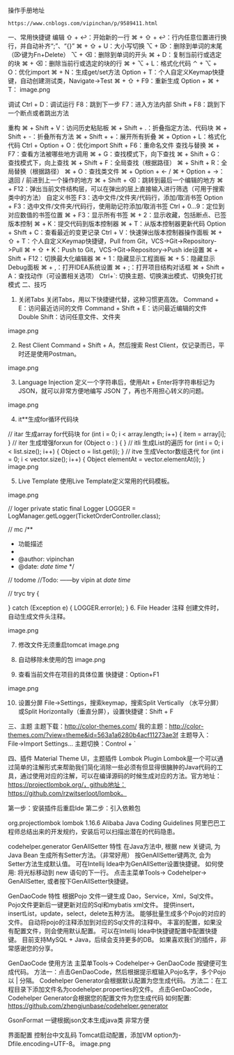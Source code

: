 操作手册地址
~~~url
https://www.cnblogs.com/vipinchan/p/9589411.html
~~~


一、常用快捷键
编辑
⇧ + ↩：开始新的一行
⌘ + ⇧ + ↩：行内任意位置进行换行，并自动补齐“;”、“{}”
⌘ + ⇧ + U：大小写切换
⌥ + ⌦：删除到单词的末尾（⌦键为Fn+Delete）
⌥ + ⌫：删除到单词的开头
⌘ + D：复制当前行或选定的块
⌘ + ⌫：删除当前行或选定的块的行
⌘ + ⌥ + L：格式化代码
⌃ + ⌥ + O：优化import
⌘ + N：生成get/set方法
Option + T：个人自定义Keymap快捷键，自动创建测试类，Navigate->Test
⌘ + ⇧ + F9：重新生成
Option + ⌘ + T：
image.png

调试
Ctrl + D：调试运行
F8：跳到下一步
F7：进入方法内部
Shift + F8：跳到下一个断点或者跳出方法

重构
⌘ + Shift + V：访问历史粘贴板
⌘ + Shift + .：折叠指定方法、代码块
⌘ + Shift + -：折叠所有方法
⌘ + Shift + +：展开所有折叠
⌘ + Option + L：格式化代码
Ctrl + Option + O：优化import
Shift + F6：重命名文件
查找与替换
⌘ + F7：查看方法被哪些地方调用
⌘ + G：查找模式下，向下查找
⌘ + Shift + G：查找模式下，向上查找
⌘ + Shift + F：全局查找（根据路径）
⌘ + Shift + R：全局替换（根据路径）
⌘ + O：查找类文件
⌘ + Option + ← / ⌘ + Option + →：退回 / 前进到上一个操作的地方
⌘ + Shift + ⌫：跳转到最后一个编辑的地方
⌘ + F12：弹出当前文件结构层，可以在弹出的层上直接输入进行筛选（可用于搜索类中的方法）
自定义书签
F3：选中文件/文件夹/代码行，添加/取消书签
Option + F3：选中文件/文件夹/代码行，使用助记符添加/取消书签
Ctrl + 0...9：定位到对应数值的书签位置
⌘ + F3：显示所有书签
⌘ + 2：显示收藏，包括断点、已签
版本控制
⌘ + K：提交代码到版本控制器
⌘ + T：从版本控制器更新代码
Option + Shift + C：查看最近的变更记录
Ctrl + V：快速弹出版本控制器操作面板
⌘ + ⇧ + T：个人自定义Keymap快捷键，Pull from Git，VCS->Git->Repository->Pull
⌘ + ⇧ + K：Push to Git，VCS->Git->Repository->Push
ide设置
⌘ + Shift + F12：切换最大化编辑器
⌘ + 1：隐藏显示工程面板
⌘ + 5：隐藏显示Debug面板
⌘ + ,：打开IDEA系统设置
⌘ + ;：打开项目结构对话框
⌘ + Shift + A：查找动作（可设置相关选项）
Ctrl+`: 切换主题、切换演出模式、切换免打扰模式
二、技巧
1. 关闭Tabs
关闭Tabs，用以下快捷键代替，这种习惯更高效。
Command + E：访问最近访问的文件
Command + Shift + E：访问最近编辑的文件
Double Shift：访问任意文件、文件夹

image.png

2. Rest Client
Command + Shift + A，然后搜索 Rest Client，仅记录而已，平时还是使用Postman。

image.png

3. Language Injection
定义一个字符串后，使用Alt + Enter将字符串标记为 JSON，就可以非常方便地编写 JSON 了，再也不用担心转义的问题。

image.png

4. it**生成for循环代码块

// itar 生成array for代码块
        for (int i = 0; i < array.length; i++) {
            item = array[i];
        }
// iter 生成增强forxun
        for (Object o : ) {
        }
// itli 生成List的遍历
        for (int i = 0; i < list.size(); i++) {
            Object o =  list.get(i);
        }
// itve 生成Vector数组迭代
        for (int i = 0; i < vector.size(); i++) {
            Object elementAt =  vector.elementAt(i);
        }
image.png

5. Live Template
使用Live Template定义常用的代码模板。

image.png

// loger
private static  final Logger LOGGER = LogManager.getLogger(TicketOrderController.class);

// mc
/**
 * 功能描述
 *
 * @author: vipinchan
 * @date: $date$ $time$
 */

// todome
//Todo: ——by vipin at $date$ $time$

// tryc
try {

} catch (Exception e) {
    LOGGER.error(e);
}
6. File Header 注释
创建文件时，自动生成文件头注释。

image.png

7. 修改文件无须重启tomcat
image.png

8. 自动移除未使用的包
image.png

9. 查看当前文件在项目的具体位置
快捷键：Option+F1

image.png

10. 设置分屏
File->Settings，搜索keymap，搜索Split Vertically （水平分屏）或Split Horizontally（垂直分屏），设置快捷键：Shift + F

三、主题
主题下载：http://color-themes.com/
我的主题：http://color-themes.com/?view=theme&id=563a1a6280b4acf11273ae3f
主题导入：File→Import Settings...
主题切换：Control + `

四、插件
Material Theme UI，主题插件
Lombok Plugin
Lombok是一个可以通过简单的注解形式来帮助我们简化消除一些必须有但显得很臃肿的Java代码的工具，通过使用对应的注解，可以在编译源码的时候生成对应的方法。官方地址：https://projectlombok.org/，github地址：https://github.com/rzwitserloot/lombok。

第一步：安装插件后重启Ide
第二步：引入依赖包

<dependency>
    <groupId>org.projectlombok</groupId>
    <artifactId>lombok</artifactId>
    <version>1.16.6</version>
</dependency>
Alibaba Java Coding Guidelines
阿里巴巴工程师总结出来的开发规约，安装后可以扫描出潜在的代码隐患。

codehelper.generator
GenAllSetter 特性
在Java方法中, 根据 new 关键词, 为Java Bean 生成所有Setter方法。（非常好用）
按GenAllSetter键两次, 会为Setter方法生成默认值。
可在Intellij Idea中为GenAllSetter设置快捷键。
如何使用:
将光标移动到 new 语句的下一行。
点击主菜单Tools-> Codehelper-> GenAllSetter, 或者按下GenAllSetter快捷键。

GenDaoCode 特性
根据Pojo 文件一键生成 Dao，Service，Xml，Sql文件。
Pojo文件更新后一键更新对应的Sql和mybatis xml文件。
提供insert，insertList，update，select，delete五种方法。
能够批量生成多个Pojo的对应的文件。
自动将pojo的注释添加到对应的Sql文件的注释中。
丰富的配置，如果没有配置文件，则会使用默认配置。
可以在Intellij Idea中快捷键配置中配置快捷键。
目前支持MySQL + Java，后续会支持更多的DB。
如果喜欢我们的插件，非常感谢您的分享。

GenDaoCode 使用方法
主菜单Tools-> Codehelper-> GenDaoCode 按键便可生成代码。
方法一：点击GenDaoCode，然后根据提示框输入Pojo名字，多个Pojo以 | 分隔。
Codehelper Generator会根据默认配置为您生成代码。
方法二：在工程目录下添加文件名为codehelper.properties的文件。
点击GenDaoCode，Codehelper Generator会根据您的配置文件为您生成代码
如何配置: https://github.com/zhengjunbase/codehelper.generator

GsonFormat
一键根据json文本生成java类 非常方便

界面配置
控制台中文乱码
Tomcat启动配置，添加VM option为-Dfile.encoding=UTF-8。
image.png